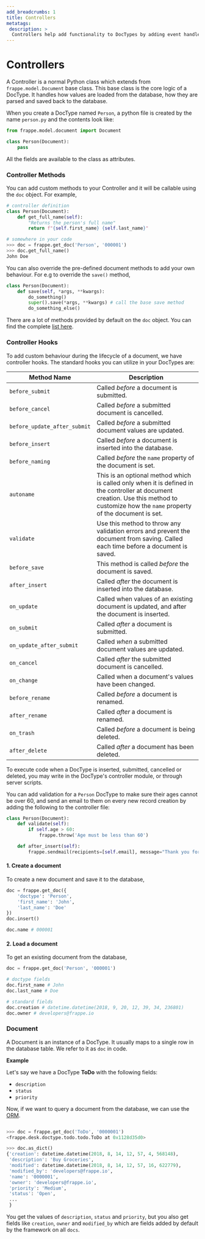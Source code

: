 ```yaml
---
add_breadcrumbs: 1
title: Controllers
metatags:
 description: >
  Controllers help add functionality to DocTypes by adding event handlers in a Python Class
---
```

# Controllers

A Controller is a normal Python class which extends from `frappe.model.Document` base class. This base class is the core logic of a DocType. It handles how values are loaded from the database, how they are parsed and saved back to the database.

When you create a DocType named `Person`, a python file is created by the name `person.py` and the contents look like:

```python
from frappe.model.document import Document

class Person(Document):
    pass

```

All the fields are available to the class as attributes.

### Controller Methods

You can add custom methods to your Controller and it will be callable using the `doc` object. For example,

```python
# controller definition
class Person(Document):
    def get_full_name(self):
        "Returns the person's full name"
        return f"{self.first_name} {self.last_name}"

# somewhere in your code
>>> doc = frappe.get_doc('Person', '000001')
>>> doc.get_full_name()
John Doe
```

You can also override the pre-defined document methods to add your own behaviour. For e.g to override the `save()` method,

```python
class Person(Document):
    def save(self, *args, **kwargs):
        do_something()
        super().save(*args, **kwargs) # call the base save method
        do_something_else()
```

There are a lot of methods provided by default on the `doc` object. You can find the complete [list here](/docs/user/en/api/document#document-methods).


### Controller Hooks

To add custom behaviour during the lifecycle of a document, we have controller hooks. The standard hooks you can utilize in your DocTypes are:


Method Name | Description
-----------------------------|-------------
`before_submit`              | Called *before* a document is submitted.
`before_cancel`              | Called *before* a submitted document is cancelled.
`before_update_after_submit` | Called *before* a submitted document values are updated.
`before_insert`              | Called *before* a document is inserted into the database.
`before_naming`              | Called *before* the `name` property of the document is set.
`autoname`                   | This is an optional method which is called only when it is defined in the controller at document creation. Use this method to customize how the `name` property of the document is set.
`validate`                   | Use this method to throw any validation errors and prevent the document from saving. Called each time before a document is saved.
`before_save`                | This method is called *before* the document is saved.
`after_insert`               | Called *after* the document is inserted into the database.
`on_update`                  | Called when values of an existing document is updated, and after the document is inserted.
`on_submit`                  | Called *after* a document is submitted.
`on_update_after_submit`     | Called *when* a submitted document values are updated.
`on_cancel`                  | Called *after* the submitted document is cancelled.
`on_change`                  | Called when a document's values have been changed.
`before_rename`              | Called *before* a document is renamed.
`after_rename`               | Called *after* a document is renamed.
`on_trash`                   | Called *before* a document is being deleted.
`after_delete`               | Called *after* a document has been deleted.


To execute code when a DocType is inserted, submitted, cancelled or deleted, you may write in the DocType's controller module, or through server scripts.

You can add validation for a `Person` DocType to make sure their ages cannot be over 60, and send an email to them on every new record creation by adding the following to the controller file:

```python
class Person(Document):
    def validate(self):
        if self.age > 60:
            frappe.throw('Age must be less than 60')

    def after_insert(self):
        frappe.sendmail(recipients=[self.email], message="Thank you for registering!")
```

#### 1. Create a document

To create a new document and save it to the database,

```python
doc = frappe.get_doc({
    'doctype': 'Person',
    'first_name': 'John',
    'last_name': 'Doe'
})
doc.insert()

doc.name # 000001
```

#### 2. Load a document

To get an existing document from the database,

```python
doc = frappe.get_doc('Person', '000001')

# doctype fields
doc.first_name # John
doc.last_name # Doe

# standard fields
doc.creation # datetime.datetime(2018, 9, 20, 12, 39, 34, 236801)
doc.owner # developers@frappe.io
```

### Document

A Document is an instance of a DocType. It usually maps to a single row in the
database table. We refer to it as `doc` in code.

**Example**

Let's say we have a DocType **ToDo** with the following fields:

- `description`
- `status`
- `priority`

Now, if we want to query a document from the database, we can use the [ORM](#orm).

```python

>>> doc = frappe.get_doc('ToDo', '0000001')
<frappe.desk.doctype.todo.todo.ToDo at 0x1128d35d0>

>>> doc.as_dict()
{'creation': datetime.datetime(2018, 8, 14, 12, 57, 4, 568148),
 'description': 'Buy Groceries',
 'modified': datetime.datetime(2018, 8, 14, 12, 57, 16, 622779),
 'modified_by': 'developers@frappe.io',
 'name': '0000001',
 'owner': 'developers@frappe.io',
 'priority': 'Medium',
 'status': 'Open',
 ...
 }
```

You get the values of `description`, `status` and `priority`, but you also get fields like `creation`, `owner` and `modified_by` which are fields added by default by the framework on all `docs`.


